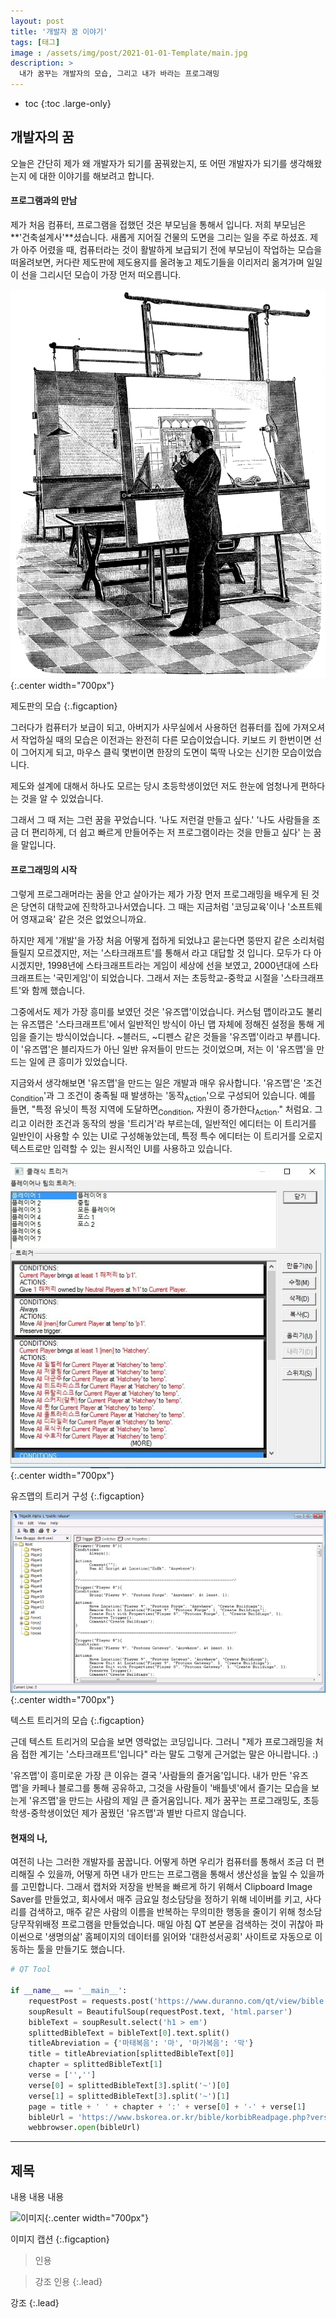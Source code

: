 ```yaml
---
layout: post
title: '개발자 꿈 이야기'
tags: [태그]
image : /assets/img/post/2021-01-01-Template/main.jpg
description: >
  내가 꿈꾸는 개발자의 모습, 그리고 내가 바라는 프로그래밍
---
```


* toc
{:toc .large-only}

## 개발자의 꿈

오늘은 간단히 제가 왜 개발자가 되기를 꿈꿔왔는지, 또 어떤 개발자가 되기를 생각해왔는지 에 대한 이야기를 해보려고 합니다.

#### 프로그램과의 만남

제가 처음 컴퓨터, 프로그램을 접했던 것은 부모님을 통해서 입니다. 저희 부모님은 **'건축설계사'**셨습니다. 새롭게 지어질 건물의 도면을 그리는 일을 주로 하셨죠. 제가 아주 어렸을 때, 컴퓨터라는 것이 활발하게 보급되기 전에 부모님이 작업하는 모습을 떠올려보면, 커다란 제도판에 제도용지를 올려놓고 제도기들을 이리저리 옮겨가며 일일이 선을 그리시던 모습이 가장 먼저 떠오릅니다.

![제도판의 모습](\assets\img\post\2021-01-01-DevelopeDream\800px-Architect.png){:.center width="700px"}

제도판의 모습
{:.figcaption}

그러다가 컴퓨터가 보급이 되고, 아버지가 사무실에서 사용하던 컴퓨터를 집에 가져오셔서 작업하실 때의 모습은 이전과는 완전히 다른 모습이었습니다. 키보드 키 한번이면 선이 그어지게 되고, 마우스 클릭 몇번이면 한장의 도면이 뚝딱 나오는 신기한 모습이었습니다. 

제도와 설계에 대해서 하나도 모르는 당시 초등학생이었던 저도 한눈에 엄청나게 편하다는 것을 알 수 있었습니다.

그래서 그 때 저는 그런 꿈을 꾸었습니다. '나도 저런걸 만들고 싶다.' '나도 사람들을 조금 더 편리하게, 더 쉽고 빠르게 만들어주는 저 프로그램이라는 것을 만들고 싶다' 는 꿈을 말입니다.



#### 프로그래밍의 시작

그렇게 프로그래머라는 꿈을 안고 살아가는 제가 가장 먼저 프로그래밍을 배우게 된 것은 당연히 대학교에 진학하고나서였습니다. 그 때는 지금처럼 '코딩교육'이나 '소프트웨어 영재교육' 같은 것은 없었으니까요.

하지만 제게 '개발'을 가장 처음 어떻게 접하게 되었냐고 묻는다면 뚱딴지 같은 소리처럼 들릴지 모르겠지만, 저는 '스타크래프트'를 통해서 라고 대답할 것 입니다. 모두가 다 아시겠지만, 1998년에 스타크래프트라는 게임이 세상에 선을 보였고, 2000년대에 스타크래프트는 '국민게임'이 되었습니다. 그래서 저는 초등학교-중학교 시절을 '스타크래프트'와 함께 했습니다.

그중에서도 제가 가장 흥미를 보였던 것은 '유즈맵'이었습니다. 커스텀 맵이라고도 불리는 유즈맵은 '스타크래프트'에서 일반적인 방식이 아닌 맵 자체에 정해진 설정을 통해 게임을 즐기는 방식이었습니다. ~블러드, ~디펜스 같은 것들을 '유즈맵'이라고 부릅니다. 이 '유즈맵'은 블리자드가 아닌 일반 유저들이 만드는 것이었으며, 저는 이 '유즈맵'을 만드는 일에 큰 흥미가 있었습니다. 

지금와서 생각해보면 '유즈맵'을 만드는 일은 개발과 매우 유사합니다. '유즈맵'은 '조건<sub>Condition</sub>'과 그 조건이 충족될 때 발생하는 '동작<sub>Action</sub>'으로 구성되어 있습니다. 예를 들면, "특정 유닛이 특정 지역에 도달하면<sub>Condition</sub>, 자원이 증가한다<sub>Action</sub>." 처럼요. 그리고 이러한 조건과 동작의 쌍을 '트리거'라 부르는데, 일반적인 에디터는 이 트리거를 일반인이 사용할 수 있는 UI로 구성해놓았는데, 특정 특수 에디터는 이 트리거를 오로지 텍스트로만 입력할 수 있는 원시적인 UI를 사용하고 있습니다.

![UseMapTrigger](\assets\img\post\2021-01-01-DevelopeDream\UseMapTrigger.jpg){:.center width="700px"}

유즈맵의 트리거 구성
{:.figcaption}

![TextTrigger](\assets\img\post\2021-01-01-DevelopeDream\TextTrigger.png){:.center width="700px"}

텍스트 트리거의 모습
{:.figcaption}

근데 텍스트 트리거의 모습을 보면 영락없는 코딩입니다. 그러니 "제가 프로그래밍을 처음 접한 계기는 '스타크래프트'입니다" 라는 말도 그렇게 근거없는 말은 아니랍니다. :)

'유즈맵'이 흥미로운 가장 큰 이유는 결국 '사람들의 즐거움'입니다. 내가 만든 '유즈맵'을 카페나 블로그를 통해 공유하고, 그것을 사람들이 '배틀넷'에서 즐기는 모습을 보는게 '유즈맵'을 만드는 사람의 제일 큰 즐거움입니다. 제가 꿈꾸는 프로그래밍도, 초등학생-중학생이었던 제가 꿈꿨던 '유즈맵'과 별반 다르지 않습니다. 

#### 현재의 나,

여전히 나는 그러한 개발자를 꿈꿉니다. 어떻게 하면 우리가 컴퓨터를 통해서 조금 더 편리해질 수 있을까, 어떻게 하면 내가 만드는 프로그램을 통해서 생산성을 높일 수 있을까를 고민합니다. 그래서 캡처와 저장을 반복을 빠르게 하기 위해서 Clipboard Image Saver를 만들었고, 회사에서 매주 금요일 청소담당을 정하기 위해 네이버를 키고, 사다리를 검색하고, 매주 같은 사람의 이름을 반복하는 무의미한 행동을 줄이기 위해 청소담당무작위배정 프로그램을 만들었습니다. 매일 아침 QT 본문을 검색하는 것이 귀찮아 파이썬으로 '생명의삶' 홈페이지의 데이터를 읽어와 '대한성서공회' 사이트로 자동으로 이동하는 툴을 만들기도 했습니다.

```python
# QT Tool

if __name__ == '__main__':
    requestPost = requests.post('https://www.duranno.com/qt/view/bible.asp?qtDate=')
    soupResult = BeautifulSoup(requestPost.text, 'html.parser')
    bibleText = soupResult.select('h1 > em')
    splittedBibleText = bibleText[0].text.split()
    titleAbreviation = {'마태복음': '마', '마가복음': '막'}
    title = titleAbreviation[splittedBibleText[0]]
    chapter = splittedBibleText[1]
    verse = ['','']
    verse[0] = splittedBibleText[3].split('~')[0]
    verse[1] = splittedBibleText[3].split('~')[1]
    page = title + ' ' + chapter + ':' + verse[0] + '-' + verse[1]
    bibleUrl = 'https://www.bskorea.or.kr/bible/korbibReadpage.php?version=GAE&txtReadInfo=' + page + '&rdoReadType=2&cVersion=SAE^&fontSize=15px'
    webbrowser.open(bibleUrl)
```




---

## 제목

내용
내용
내용

![이미지](/assets/img/post/2021-01-01-Template/sample.jpg){:.center width="700px"}

이미지 캡션
{:.figcaption}

> 인용

> 강조 인용
{:.lead}

강조
{:.lead}

